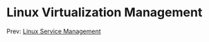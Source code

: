 # Linux Virtualization Management

Prev: [Linux Service Management](./6_linux_service_management.md)  
